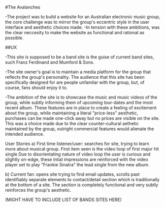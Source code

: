 #The Avalanches

-The project was to build a website for an Australian electronic music group, the core challenge was to mirror the group's
eccentric style in the user interface and aesthetic choices made.
-In tension with these ambitions, was the clear neccesity to make the website as functional and rational as possible.


##UX

-This site is supposed to be a band site is the guise of current band sites, such Franz Ferdinand and Mumford & Sons.

-The site owner's goal is to maintain a media platform for the group that reflects the group's personality. The audience
that this site has been specifically designed for are people unfamilar with the group, but, of course, fans should enjoy it to.

-The ambition of the site is to showcase the music and music videos of the group, while subtly informing them of upcoming tour-dates
and the most recent album. These features are in place to create a feeling of excitement about the group, while maintaining a literal
"price-less" aesthetic, purchases can be made one-click away but no prices are visible on the site. This was a choice made due to the
clear counter-cultural aethetic maintained by the group, outright commercial features would alienate the intended audience.

User Stories
a) First time listener/user:  searches for site, trying to learn more about musical group. First item seen is the video loop of first
major hit single Due to disorientating nature of video loop the user is curious and slightly on-edge, these intial impressions are
reinforced with the video player set to play "Frankie Sinatra" the lead single from the new album.

b) Current fan: opens site trying to find email updates, scrolls past identifiably separate elements to contact/detail section which
is traditionally at the bottom of a site. The section is completely functional and very subtly reinforces the group's aesthetic.

(MIGHT HAVE TO INCLUDE LIST OF BANDS SITES HERE)
